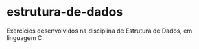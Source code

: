 # estrutura-de-dados
 Exercícios desenvolvidos na disciplina de Estrutura de Dados, em linguagem C.
